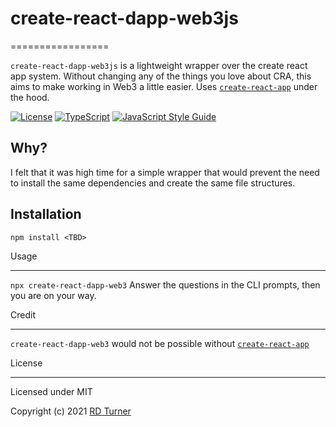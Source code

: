 # create-react-dapp-web3js
=================

`create-react-dapp-web3js` is a lightweight wrapper over the create react app system. Without changing any of the things you love about CRA, this aims to make working in Web3 a little easier. Uses [`create-react-app`](https://reactjs.org/docs/create-a-new-react-app.html) under the hood.

<!-- [![npm Package](https://img.shields.io/npm/v/fs-extra.svg)](https://www.npmjs.org/package/fs-extra) -->
[![License](https://img.shields.io/npm/l/express.svg)](https://github.com/Too-Far/create-react-dapp-web3js/blob/LICENSE)
[![TypeScript](https://badges.frapsoft.com/typescript/code/typescript.png?v=10)](https://github.com/ellerbrock/typescript-badges/)
[![JavaScript Style Guide](https://img.shields.io/badge/code_style-standard-brightgreen.svg)](https://standardjs.com)

Why?
----

I felt that it was high time for a simple wrapper that would prevent the need to install the same dependencies and create the same file structures.




Installation
------------

    npm install <TBD>

Usage
_____

`npx create-react-dapp-web3`
Answer the questions in the CLI prompts, then you are on your way.


Credit
______
`create-react-dapp-web3` would not be possible without [`create-react-app`](https://reactjs.org/docs/create-a-new-react-app.html)

License
_______

Licensed under MIT

Copyright (c) 2021 [RD Turner](https://github.com/too-far)


